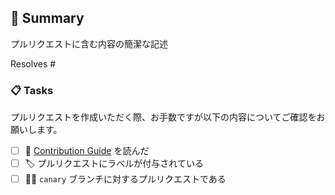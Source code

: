 ## :bookmark_tabs: Summary
プルリクエストに含む内容の簡潔な記述

Resolves #<issueId>

### :clipboard: Tasks

プルリクエストを作成いただく際、お手数ですが以下の内容についてご確認をお願いします。

- [ ] :book: [Contribution Guide](https://github.com/zenn-dev/zenn-editor/blob/main/CONTRIBUTING.md) を読んだ
- [ ] :label: プルリクエストにラベルが付与されている
- [ ] :woman_technologist: `canary` ブランチに対するプルリクエストである
